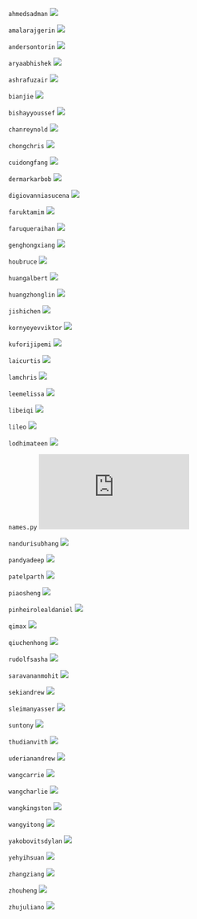 `ahmedsadman`
![](https://github.com/mamaj/cnn-featurevis-ece421/blob/master/student_results/ahmedsadman_sidebyside.png)


`amalarajgerin`
![](https://github.com/mamaj/cnn-featurevis-ece421/blob/master/student_results/amalarajgerin_sidebyside.png)


`andersontorin`
![](https://github.com/mamaj/cnn-featurevis-ece421/blob/master/student_results/andersontorin_sidebyside.png)


`aryaabhishek`
![](https://github.com/mamaj/cnn-featurevis-ece421/blob/master/student_results/aryaabhishek_sidebyside.png)


`ashrafuzair`
![](https://github.com/mamaj/cnn-featurevis-ece421/blob/master/student_results/ashrafuzair_sidebyside.png)


`bianjie`
![](https://github.com/mamaj/cnn-featurevis-ece421/blob/master/student_results/bianjie_sidebyside.png)


`bishayyoussef`
![](https://github.com/mamaj/cnn-featurevis-ece421/blob/master/student_results/bishayyoussef_sidebyside.png)


`chanreynold`
![](https://github.com/mamaj/cnn-featurevis-ece421/blob/master/student_results/chanreynold_sidebyside.png)


`chongchris`
![](https://github.com/mamaj/cnn-featurevis-ece421/blob/master/student_results/chongchris_sidebyside.png)


`cuidongfang`
![](https://github.com/mamaj/cnn-featurevis-ece421/blob/master/student_results/cuidongfang_sidebyside.png)


`dermarkarbob`
![](https://github.com/mamaj/cnn-featurevis-ece421/blob/master/student_results/dermarkarbob_sidebyside.png)


`digiovanniasucena`
![](https://github.com/mamaj/cnn-featurevis-ece421/blob/master/student_results/digiovanniasucena_sidebyside.png)


`faruktamim`
![](https://github.com/mamaj/cnn-featurevis-ece421/blob/master/student_results/faruktamim_sidebyside.png)


`faruqueraihan`
![](https://github.com/mamaj/cnn-featurevis-ece421/blob/master/student_results/faruqueraihan_sidebyside.png)


`genghongxiang`
![](https://github.com/mamaj/cnn-featurevis-ece421/blob/master/student_results/genghongxiang_sidebyside.png)


`houbruce`
![](https://github.com/mamaj/cnn-featurevis-ece421/blob/master/student_results/houbruce_sidebyside.png)


`huangalbert`
![](https://github.com/mamaj/cnn-featurevis-ece421/blob/master/student_results/huangalbert_sidebyside.png)


`huangzhonglin`
![](https://github.com/mamaj/cnn-featurevis-ece421/blob/master/student_results/huangzhonglin_sidebyside.png)


`jishichen`
![](https://github.com/mamaj/cnn-featurevis-ece421/blob/master/student_results/jishichen_sidebyside.png)


`kornyeyevviktor`
![](https://github.com/mamaj/cnn-featurevis-ece421/blob/master/student_results/kornyeyevviktor_sidebyside.png)


`kuforijipemi`
![](https://github.com/mamaj/cnn-featurevis-ece421/blob/master/student_results/kuforijipemi_sidebyside.png)


`laicurtis`
![](https://github.com/mamaj/cnn-featurevis-ece421/blob/master/student_results/laicurtis_sidebyside.png)


`lamchris`
![](https://github.com/mamaj/cnn-featurevis-ece421/blob/master/student_results/lamchris_sidebyside.png)


`leemelissa`
![](https://github.com/mamaj/cnn-featurevis-ece421/blob/master/student_results/leemelissa_sidebyside.png)


`libeiqi`
![](https://github.com/mamaj/cnn-featurevis-ece421/blob/master/student_results/libeiqi_sidebyside.png)


`lileo`
![](https://github.com/mamaj/cnn-featurevis-ece421/blob/master/student_results/lileo_sidebyside.png)


`lodhimateen`
![](https://github.com/mamaj/cnn-featurevis-ece421/blob/master/student_results/lodhimateen_sidebyside.png)


`names.py`
![](https://github.com/mamaj/cnn-featurevis-ece421/blob/master/student_results/names.py)


`nandurisubhang`
![](https://github.com/mamaj/cnn-featurevis-ece421/blob/master/student_results/nandurisubhang_sidebyside.png)


`pandyadeep`
![](https://github.com/mamaj/cnn-featurevis-ece421/blob/master/student_results/pandyadeep_sidebyside.png)


`patelparth`
![](https://github.com/mamaj/cnn-featurevis-ece421/blob/master/student_results/patelparth_sidebyside.png)


`piaosheng`
![](https://github.com/mamaj/cnn-featurevis-ece421/blob/master/student_results/piaosheng_sidebyside.png)


`pinheirolealdaniel`
![](https://github.com/mamaj/cnn-featurevis-ece421/blob/master/student_results/pinheirolealdaniel_sidebyside.png)


`qimax`
![](https://github.com/mamaj/cnn-featurevis-ece421/blob/master/student_results/qimax_sidebyside.png)


`qiuchenhong`
![](https://github.com/mamaj/cnn-featurevis-ece421/blob/master/student_results/qiuchenhong_sidebyside.png)


`rudolfsasha`
![](https://github.com/mamaj/cnn-featurevis-ece421/blob/master/student_results/rudolfsasha_sidebyside.png)


`saravananmohit`
![](https://github.com/mamaj/cnn-featurevis-ece421/blob/master/student_results/saravananmohit_sidebyside.png)


`sekiandrew`
![](https://github.com/mamaj/cnn-featurevis-ece421/blob/master/student_results/sekiandrew_sidebyside.png)


`sleimanyasser`
![](https://github.com/mamaj/cnn-featurevis-ece421/blob/master/student_results/sleimanyasser_sidebyside.png)


`suntony`
![](https://github.com/mamaj/cnn-featurevis-ece421/blob/master/student_results/suntony_sidebyside.png)


`thudianvith`
![](https://github.com/mamaj/cnn-featurevis-ece421/blob/master/student_results/thudianvith_sidebyside.png)


`uderianandrew`
![](https://github.com/mamaj/cnn-featurevis-ece421/blob/master/student_results/uderianandrew_sidebyside.png)


`wangcarrie`
![](https://github.com/mamaj/cnn-featurevis-ece421/blob/master/student_results/wangcarrie_sidebyside.png)


`wangcharlie`
![](https://github.com/mamaj/cnn-featurevis-ece421/blob/master/student_results/wangcharlie_sidebyside.png)


`wangkingston`
![](https://github.com/mamaj/cnn-featurevis-ece421/blob/master/student_results/wangkingston_sidebyside.png)


`wangyitong`
![](https://github.com/mamaj/cnn-featurevis-ece421/blob/master/student_results/wangyitong_sidebyside.png)


`yakobovitsdylan`
![](https://github.com/mamaj/cnn-featurevis-ece421/blob/master/student_results/yakobovitsdylan_sidebyside.png)


`yehyihsuan`
![](https://github.com/mamaj/cnn-featurevis-ece421/blob/master/student_results/yehyihsuan_sidebyside.png)


`zhangziang`
![](https://github.com/mamaj/cnn-featurevis-ece421/blob/master/student_results/zhangziang_sidebyside.png)


`zhouheng`
![](https://github.com/mamaj/cnn-featurevis-ece421/blob/master/student_results/zhouheng_sidebyside.png)


`zhujuliano`
![](https://github.com/mamaj/cnn-featurevis-ece421/blob/master/student_results/zhujuliano_sidebyside.png)
